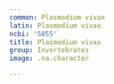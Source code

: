 ```yaml
---
common: Plasmodium vivax
latin: Plasmodium vivax
ncbi: '5855'
title: Plasmodium vivax
group: Invertebrates
image: .na.character

---
```

